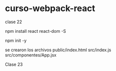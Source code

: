 # curso-webpack-react

clase 22

npm install react react-dom -S

npm init -y

se crearon los archivos
public/index.html
src/index.js
src/componentes/App.jsx


Clase 23

